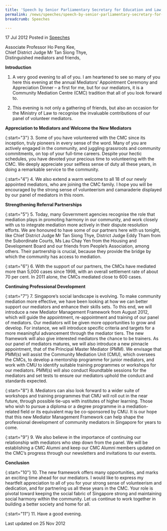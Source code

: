 ```yaml
---
title: 'Speech by Senior Parliamentary Secretary for Education and Law, Ms Sim Ann, at the Community Mediation Centre''s Mediators'' Appointment Ceremony and Appreciation Dinner'
permalink: /news/speeches/speech-by-senior-parliamentary-secretary-for-education-and-law-ms-sim-ann-at-the-community/
breadcrumb: Speeches

---
```



17 Jul 2012 Posted in [Speeches](/news/speeches)


Associate Professor Ho Peng Kee,  
Chief District Judge Mr Tan Siong Thye,  
Distinguished mediators and friends,  

**Introduction**

1. A very good evening to all of you. I am heartened to see so many of you here this evening at the annual Mediators’ Appointment Ceremony and Appreciation Dinner – a first for me, but for our mediators, it is a Community Mediation Centre (CMC) tradition that all of you look forward to.

2.  This evening is not only a gathering of friends, but also an occasion for the Ministry of Law to recognise the invaluable contributions of our panel of volunteer mediators. 

**Appreciation to Mediators and Welcome the New Mediators**

{:start="3"}
3. Some of you have volunteered with the CMC since its inception, truly pioneers in every sense of the word. Many of you are actively engaged in the community, and juggling grassroots and community commitments, on top of your full-time careers. Despite your hectic schedules, you have devoted your precious time to volunteering with the CMC. We deeply appreciate your selfless sense of duty all these years, in doing a remarkable service to the community.

{:start="4"}
4. We also extend a warm welcome to all 18 of our newly appointed mediators, who are joining the CMC family. I hope you will be encouraged by the strong sense of volunteerism and camaraderie displayed by our panel of mediators in this room.

**Strengthening Referral Partnerships**

{:start="5"}
5. Today, many Government agencies recognise the role that mediation plays in promoting harmony in our community, and work closely with us to integrate mediation more actively in their dispute resolution efforts. We are honoured to have some of our partners here with us tonight, like Chief District Judge Mr Tan Siong Thye, District Judge Eddy Tham from the Subordinate Courts, Ms Lau Chay Yen from the Housing and Development Board and our friends from People’s Association, among others. Their partnership is crucial, because they provide the bridge by which the community has access to mediation.

{:start="6"}
6. With the support of our partners, the CMCs have mediated more than 5,000 cases since 1998, with an overall settlement rate of about 70 per cent. In 2011 alone, the CMCs mediated close to 600 cases.

**Continuing Professional Development**

{:start="7"}
7. Singapore’s social landscape is evolving. To make community mediation more effective, we have been looking at how we can better support our mediators and enhance their skills sets. To this end, we will introduce a new Mediator Management Framework from August 2012, which will guide the appointment, re-appointment and training of our panel of mediators. Our mediators will be given more opportunities to grow and develop. For instance, we will introduce specific criteria and targets for a more meaningful advancement through the mediator tiers. The new framework will also give interested mediators the chance to be trainers. As our panel of mediators matures, we will also introduce a new pinnacle appointment, that of the Principal Master Mediator (PMM). We envisage that PMM(s) will assist the Community Mediation Unit (CMU), which oversees the CMCs, to develop a mentorship programme for junior mediators, and work with CMU to identify suitable training programmes or workshops for our mediators. PMM(s) will also conduct Roundtable sessions for the mediators and set tests to ensure our mediators uphold the conduct and standards expected.    

{:start="8"}
8. Mediators can also look forward to a wider suite of workshops and training programmes that CMU will roll out in the near future, through possible tie-ups with institutes of higher learning. Those who wish to pursue a diploma or a degree programme in a mediation-related field or its equivalent may be co-sponsored by CMU. It is our hope that this new Mediator Management Framework can help shape the professional development of community mediators in Singapore for years to come. 

{:start="9"}
9. We also believe in the importance of continuing our relationship with mediators who step down from the panel. We will be establishing a CMC Alumni and keep our CMC Alumni members updated on the CMC’s progress through our newsletters and invitations to our events. 

**Conclusion**


{:start="10"}
10. The new framework offers many opportunities, and marks an exciting time ahead for our mediators. I would like to express my heartfelt appreciation to all of you for your strong sense of volunteerism and dedication, and for partnering us all these years in the CMC. Your role is pivotal toward keeping the social fabric of Singapore strong and maintaining social harmony within the community. Let us continue to work together in building a better society and home for all.


{:start="11"}
11. Have a good evening. 


<p class="right-side-updated">Last updated on 25 Nov 2012</p>
